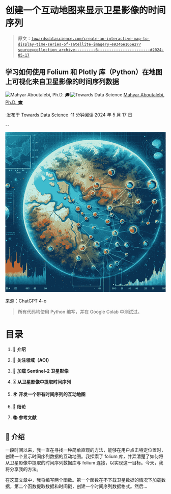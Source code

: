 # 创建一个互动地图来显示卫星影像的时间序列

> 原文：[`towardsdatascience.com/create-an-interactive-map-to-display-time-series-of-satellite-imagery-e9346e165e27?source=collection_archive---------6-----------------------#2024-05-17`](https://towardsdatascience.com/create-an-interactive-map-to-display-time-series-of-satellite-imagery-e9346e165e27?source=collection_archive---------6-----------------------#2024-05-17)

## 学习如何使用 Folium 和 Plotly 库（Python）在地图上可视化来自卫星影像的时间序列数据

[](https://medium.com/@mahyar.aboutalebi?source=post_page---byline--e9346e165e27--------------------------------)![Mahyar Aboutalebi, Ph.D. 🎓](https://medium.com/@mahyar.aboutalebi?source=post_page---byline--e9346e165e27--------------------------------)[](https://towardsdatascience.com/?source=post_page---byline--e9346e165e27--------------------------------)![Towards Data Science](https://towardsdatascience.com/?source=post_page---byline--e9346e165e27--------------------------------) [Mahyar Aboutalebi, Ph.D. 🎓](https://medium.com/@mahyar.aboutalebi?source=post_page---byline--e9346e165e27--------------------------------)

·发布于 [Towards Data Science](https://towardsdatascience.com/?source=post_page---byline--e9346e165e27--------------------------------) ·11 分钟阅读·2024 年 5 月 17 日

--

![](img/8051e0ef34a1dbf6b20f61c0a6ac5964.png)

来源：ChatGPT 4-o

> 所有代码均使用 Python 编写，并在 Google Colab 中测试过。

# 目录

1.  **🌟 介绍**

1.  **📌 关注领域（AOI）**

1.  💾 **加载 Sentinel-2 卫星影像**

1.  ⏳ **从卫星影像中提取时间序列**

1.  🌍 **开发一个带有时间序列的互动地图**

1.  **📄 结论**

1.  **📚 参考文献**

## **🌟 介绍**

一段时间以来，我一直在寻找一种简单直观的方法，能够在用户点击特定位置时，创建一个显示时间序列数据的互动地图。我探索了 folium 库，并弄清楚了如何将从卫星影像中提取的时间序列数据库与 folium 连接，以实现这一目标。今天，我将分享我的方法。

在这篇文章中，我将编写两个函数。第一个函数在不下载卫星数据的情况下加载数据，第二个函数提取数据和时间戳，创建一个时间序列数据格式。然后…
